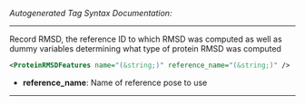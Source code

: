 <!-- THIS IS AN AUTOGENERATED FILE: Don't edit it directly, instead change the schema definition in the code itself. -->

_Autogenerated Tag Syntax Documentation:_

---
Record RMSD, the reference ID to which RMSD was computed as well as dummy variables determining what type of protein RMSD was computed

```xml
<ProteinRMSDFeatures name="(&string;)" reference_name="(&string;)" />
```

-   **reference_name**: Name of reference pose to use

---
